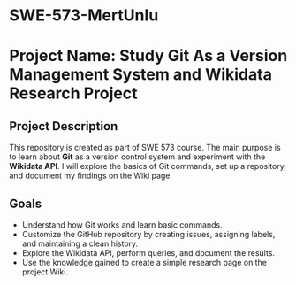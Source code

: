 # SWE-573-MertUnlu

# Project Name: Study Git As a Version Management System and Wikidata Research Project

## Project Description
This repository is created as part of SWE 573 course. The main purpose is to learn about **Git** as a version control system and experiment with the **Wikidata API**. I will explore the basics of Git commands, set up a repository, and document my findings on the Wiki page.

## Goals
- Understand how Git works and learn basic commands.
- Customize the GitHub repository by creating issues, assigning labels, and maintaining a clean history.
- Explore the Wikidata API, perform queries, and document the results.
- Use the knowledge gained to create a simple research page on the project Wiki.
